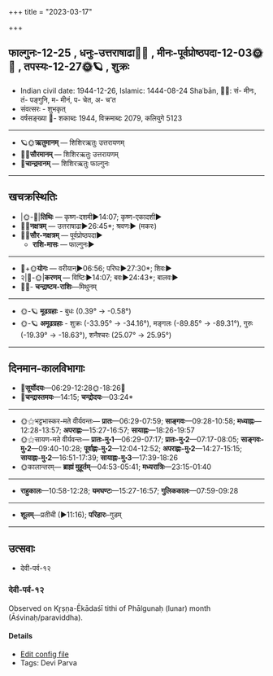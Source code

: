 +++
title = "2023-03-17"

+++
## फाल्गुनः-12-25  ,  धनुः-उत्तराषाढा🌛🌌  ,  मीनः-पूर्वप्रोष्ठपदा-12-03🌞🌌  ,  तपस्यः-12-27🌞🪐  ,  शुक्रः
- Indian civil date: 1944-12-26, Islamic: 1444-08-24 Shaʿbān, 🌌🌞: सं- मीनः, तं- पङ्गुनि, म- मीनं, प- चेत, अ- च’त
- संवत्सरः - शुभकृत्
- वर्षसङ्ख्या 🌛- शकाब्दः 1944, विक्रमाब्दः 2079, कलियुगे 5123
___________________
- 🪐🌞**ऋतुमानम्** — शिशिरऋतुः उत्तरायणम्
- 🌌🌞**सौरमानम्** — शिशिरऋतुः उत्तरायणम्
- 🌛**चान्द्रमानम्** — शिशिरऋतुः फाल्गुनः
___________________


## खचक्रस्थितिः
- |🌞-🌛|**तिथिः** — कृष्ण-दशमी►14:07; कृष्ण-एकादशी►  
- 🌌🌛**नक्षत्रम्** — उत्तराषाढा►26:45*; श्रवणः► (मकरः)  
- 🌌🌞**सौर-नक्षत्रम्** — पूर्वप्रोष्ठपदा►  
  - **राशि-मासः** — फाल्गुनः► 
___________________
- 🌛+🌞**योगः** — वरीयान्►06:56; परिघः►27:30*; शिवः►  
- २|🌛-🌞|**करणम्** — विष्टिः►14:07; बवः►24:43*; बालवः►  
- 🌌🌛- **चन्द्राष्टम-राशिः**—मिथुनम्  
___________________
- 🌞-🪐 **मूढग्रहाः** - बुधः (0.39° → -0.58°)
- 🌞-🪐 **अमूढग्रहाः** - शुक्रः (-33.95° → -34.16°), मङ्गलः (-89.85° → -89.31°), गुरुः (-19.39° → -18.63°), शनैश्चरः (25.07° → 25.95°)
___________________


## दिनमान-कालविभागाः
- 🌅**सूर्योदयः**—06:29-12:28🌞️-18:26🌇  
- 🌛**चन्द्रास्तमयः**—14:15; **चन्द्रोदयः**—03:24*  
___________________
- 🌞⚝भट्टभास्कर-मते वीर्यवन्तः— **प्रातः**—06:29-07:59; **साङ्गवः**—09:28-10:58; **मध्याह्नः**—12:28-13:57; **अपराह्णः**—15:27-16:57; **सायाह्नः**—18:26-19:57  
- 🌞⚝सायण-मते वीर्यवन्तः— **प्रातः-मु॰1**—06:29-07:17; **प्रातः-मु॰2**—07:17-08:05; **साङ्गवः-मु॰2**—09:40-10:28; **पूर्वाह्णः-मु॰2**—12:04-12:52; **अपराह्णः-मु॰2**—14:27-15:15; **सायाह्नः-मु॰2**—16:51-17:39; **सायाह्नः-मु॰3**—17:39-18:26  
- 🌞कालान्तरम्— **ब्राह्मं मुहूर्तम्**—04:53-05:41; **मध्यरात्रिः**—23:15-01:40  
___________________
- **राहुकालः**—10:58-12:28; **यमघण्टः**—15:27-16:57; **गुलिककालः**—07:59-09:28  
___________________
- **शूलम्**—प्रतीची (►11:16); **परिहारः**–गुडम्  
___________________

## उत्सवाः
- देवी-पर्व-१२
### देवी-पर्व-१२

Observed on Kr̥ṣṇa-Ēkādaśī tithi of Phālgunaḥ (lunar) month (Āśvinaḥ/paraviddha). 



#### Details
- [Edit config file](https://github.com/jyotisham/adyatithi/blob/master/devatA/devIparva/lunar_month/tithi/12/26/devi-parva-12.toml)
- Tags: Devi Parva


